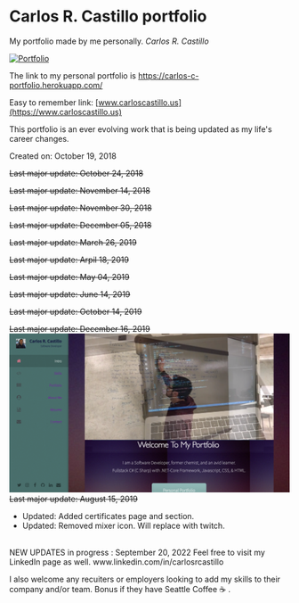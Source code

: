 # Carlos R. Castillo portfolio
My portfolio made by me personally.  *Carlos R. Castillo*

[![Portfolio](https://img.shields.io/badge/Resume-PDF-brightgreen.svg)](https://carlos-c-portfolio.herokuapp.com/)

The link to my personal portfolio is https://carlos-c-portfolio.herokuapp.com/

Easy to remember link: [www.carloscastillo.us](https://www.carloscastillo.us)

This portfolio is an ever evolving work that is being updated as my life's career changes.

Created on: October 19, 2018

~~Last major update: October 24, 2018~~

~~Last major update: November 14, 2018~~

~~Last major update: November 30, 2018~~

~~Last major update: December 05, 2018~~

~~Last major update: March 26, 2019~~

~~Last major update: Arpil 18, 2019~~<br>

~~Last major update: May 04, 2019~~<br>

~~Last major update: June 14, 2019~~<br>

~~Last major update: October 14, 2019~~<br>

~~Last major update: December 16, 2019~~<br>
![](images/ScreenShotPortfolio.png?raw=true)
~~Last major update: August 15, 2019~~<br>
- Updated:  Added certificates page and section.
- Updated:  Removed mixer icon.  Will replace with twitch. 
<br>
NEW UPDATES in progress : September 20, 2022
Feel free to visit my LinkedIn page as well.
www.linkedin.com/in/carlosrcastillo

I also welcome any recuiters or employers looking to add my skills to their company and/or team.
Bonus if they have Seattle Coffee :coffee: .
